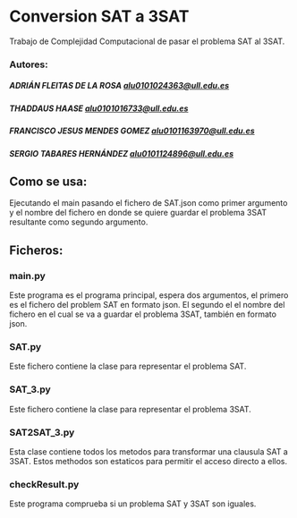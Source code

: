 
# Conversion SAT a 3SAT

Trabajo de Complejidad Computacional de pasar el problema SAT al 3SAT.

### Autores:
##### ADRIÁN FLEITAS DE LA ROSA <alu0101024363@ull.edu.es>
##### THADDAUS HAASE <alu0101016733@ull.edu.es>
##### FRANCISCO JESUS MENDES GOMEZ <alu0101163970@ull.edu.es>
##### SERGIO TABARES HERNÁNDEZ <alu0101124896@ull.edu.es>

## Como se usa:

Ejecutando el main pasando el fichero de SAT.json como primer argumento y el nombre del fichero en donde se quiere guardar el problema 3SAT resultante como segundo argumento.

## Ficheros:

### main.py

Este programa es el programa principal, espera dos argumentos, el primero es el fichero del problem SAT en formato json. El segundo el el nombre del fichero en el cual se va a guardar el problema 3SAT, también en formato json.

### SAT.py

Este fichero contiene la clase para representar el problema SAT.

### SAT_3.py

Este fichero contiene la clase para representar el problema 3SAT.

### SAT2SAT_3.py

Esta clase contiene todos los metodos para transformar una clausula SAT a 3SAT. Estos methodos son estaticos para permitir el acceso directo a ellos.

### checkResult.py

Este programa comprueba si un problema SAT y 3SAT son iguales.
